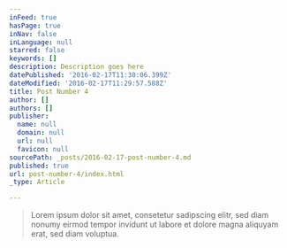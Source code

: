 ```yaml
---
inFeed: true
hasPage: true
inNav: false
inLanguage: null
starred: false
keywords: []
description: Description goes here
datePublished: '2016-02-17T11:30:06.399Z'
dateModified: '2016-02-17T11:29:57.588Z'
title: Post Number 4
author: []
authors: []
publisher:
  name: null
  domain: null
  url: null
  favicon: null
sourcePath: _posts/2016-02-17-post-number-4.md
published: true
url: post-number-4/index.html
_type: Article

---
```

> Lorem ipsum dolor sit amet, consetetur sadipscing elitr, sed diam nonumy eirmod tempor invidunt ut labore et dolore magna aliquyam erat, sed diam voluptua.
